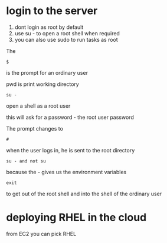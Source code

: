 # login to the server

1. dont login as root by default
2. use su - to open a root shell when required
3. you can also use sudo to run tasks as root


The 

    $ 

is the prompt for an ordinary user

pwd is print working directory

    su -

open a shell as a root user

this will ask for a password - the root user password

The prompt changes to

    #

when the user logs in, he is sent to the root directory

    su - and not su

because the - gives us the environment variables

    exit

to get out of the root shell and into the shell of the ordinary user

# deploying RHEL in the cloud

from EC2 you can pick RHEL



